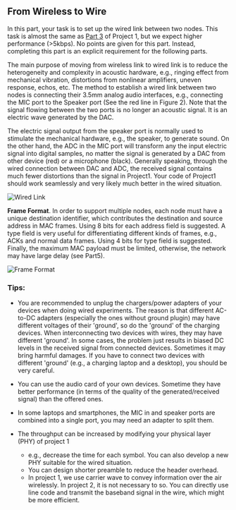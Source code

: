 ## From Wireless to Wire

In this part, your task is to set up the wired link between two nodes. This task is almost the same as [Part 3](/project_1/part_3.md) of Project 1, but we expect higher performance (>5kbps). No points are given for this part. Instead, completing this part is an explicit requirement for the following parts.

The main purpose of moving from wireless link to wired link is to reduce the heterogeneity and complexity in acoustic hardware, e.g., ringing effect from mechanical vibration, distortions from nonlinear amplifiers, uneven response, echos, etc. The method to establish a wired link between two nodes is connecting their 3.5mm analog audio interfaces, e.g., connecting the MIC port to the Speaker port (See the red line in Figure 2). Note that the signal flowing between the two ports is no longer an acoustic signal. It is an electric wave generated by the DAC.

The electric signal output from the speaker port is normally used to stimulate the mechanical hardware, e.g., the speaker, to generate sound. On the other hand, the ADC in the MIC port will transform any the input electric signal into digital samples, no matter the signal is generated by a DAC from other device (red) or a microphone (black). Generally speaking, through the wired connection between DAC and ADC, the received signal contains much fewer distortions than the signal in Project1. Your code of Project1 should work seamlessly and very likely much better in the wired situation.

![Wired Link](/media/wire_connection.png)

**Frame Format**. In order to support multiple nodes, each node must have a unique destination identifier, which contributes the destination and source address in MAC frames. Using 8 bits for each address field is suggested. A type field is very useful for differentiating different kinds of frames, e.g., ACKs and normal data frames. Using 4 bits for type field is suggested. Finally, the maximum MAC payload must be limited, otherwise, the network may have large delay (see Part5).

![Frame Format](/media/mac_frame.png)


### Tips:
- You are recommended to unplug the chargers/power adapters of your devices when doing wired experiments. The reason is that different AC-to-DC adapters (especially the ones without ground plugin) may have different voltages of their 'ground', so do the 'ground' of the charging devices. When interconnecting two devices with wires, they may have different 'ground'. In some cases, the problem just results in biased DC levels in the received signal from connected devices. Sometimes it may bring harmful damages. If you have to connect two devices with different 'ground' (e.g., a charging laptop and a desktop), you should be very careful.

- You can use the audio card of your own devices. Sometime they have better performance (in terms of the quality of the generated/received signal) than the offered ones.

- In some laptops and smartphones, the MIC in and speaker ports are combined into a single port, you may need an adapter to split them.

- The throughput can be increased by modifying your physical layer (PHY) of project 1
    - e.g., decrease the time for each symbol. You can also develop a new PHY suitable for the wired situation.
    - You can design shorter preamble to reduce the header overhead.
    - In project 1, we use carrier wave to convey information over the air wirelessly. In project 2, it is not necessary to so. You can directly use line code and transmit the baseband signal in the wire, which might be more efficient.
